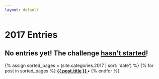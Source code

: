 ```yaml
---
layout: default
---
```


# 2017 Entries

## No entries yet! The challenge [hasn't started]({{site.baseurl}}/2017details)!

<p>
{% assign sorted_pages = (site.categories.2017 | sort: 'date') %}
  {% for post in sorted_pages %}
      <strong><a href="{{ post.url }}">
        {{ post.title }}
      </a> •</strong>
  {% endfor %}
</p>